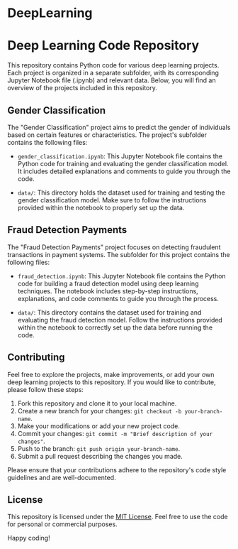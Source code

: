 # DeepLearning
# Deep Learning Code Repository

This repository contains Python code for various deep learning projects. Each project is organized in a separate subfolder, with its corresponding Jupyter Notebook file (.ipynb) and relevant data. Below, you will find an overview of the projects included in this repository.

## Gender Classification

The "Gender Classification" project aims to predict the gender of individuals based on certain features or characteristics. The project's subfolder contains the following files:

- `gender_classification.ipynb`: This Jupyter Notebook file contains the Python code for training and evaluating the gender classification model. It includes detailed explanations and comments to guide you through the code.

- `data/`: This directory holds the dataset used for training and testing the gender classification model. Make sure to follow the instructions provided within the notebook to properly set up the data.

## Fraud Detection Payments

The "Fraud Detection Payments" project focuses on detecting fraudulent transactions in payment systems. The subfolder for this project contains the following files:

- `fraud_detection.ipynb`: This Jupyter Notebook file contains the Python code for building a fraud detection model using deep learning techniques. The notebook includes step-by-step instructions, explanations, and code comments to guide you through the process.

- `data/`: This directory contains the dataset used for training and evaluating the fraud detection model. Follow the instructions provided within the notebook to correctly set up the data before running the code.

## Contributing

Feel free to explore the projects, make improvements, or add your own deep learning projects to this repository. If you would like to contribute, please follow these steps:

1. Fork this repository and clone it to your local machine.
2. Create a new branch for your changes: `git checkout -b your-branch-name`.
3. Make your modifications or add your new project code.
4. Commit your changes: `git commit -m "Brief description of your changes"`.
5. Push to the branch: `git push origin your-branch-name`.
6. Submit a pull request describing the changes you made.

Please ensure that your contributions adhere to the repository's code style guidelines and are well-documented.

## License

This repository is licensed under the [MIT License](LICENSE). Feel free to use the code for personal or commercial purposes.

Happy coding!